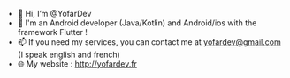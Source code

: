- 👋 Hi, I’m @YofarDev
- 👀 I'm an Android developer (Java/Kotlin) and Android/ios with the framework Flutter !
- 📫 If you need my services, you can contact me at yofardev@gmail.com (I speak english and french)
- 🌐 My website : http://yofardev.fr

